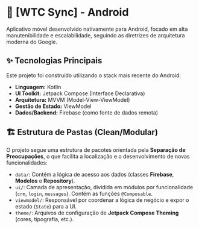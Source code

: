 # 🚀 [WTC Sync] - Android

Aplicativo móvel desenvolvido nativamente para Android, focado em alta manutenibilidade e escalabilidade, seguindo as diretrizes de arquitetura moderna do Google.

## ✨ Tecnologias Principais

Este projeto foi construído utilizando o stack mais recente do Android:

* **Linguagem:** Kotlin
* **UI Toolkit:** Jetpack Compose (Interface Declarativa)
* **Arquitetura:** MVVM (Model-View-ViewModel)
* **Gestão de Estado:** ViewModel 
* **Dados/Backend:** Firebase (como fonte de dados remota)

## 🏗️ Estrutura de Pastas (Clean/Modular)

O projeto segue uma estrutura de pacotes orientada pela **Separação de Preocupações**, o que facilita a localização e o desenvolvimento de novas funcionalidades:

* `data/`: Contém a lógica de acesso aos dados (classes **Firebase**, **Modelos** e **Repository**).
* `ui/`: Camada de apresentação, dividida em módulos por funcionalidade (`crm`, `login`, `messages`). Contém as funções `@Composable`.
* `viewmodel/`: Responsável por coordenar a lógica de negócio e expor o estado (`State`) para a UI.
* `theme/`: Arquivos de configuração de **Jetpack Compose Theming** (cores, tipografia, etc.).
